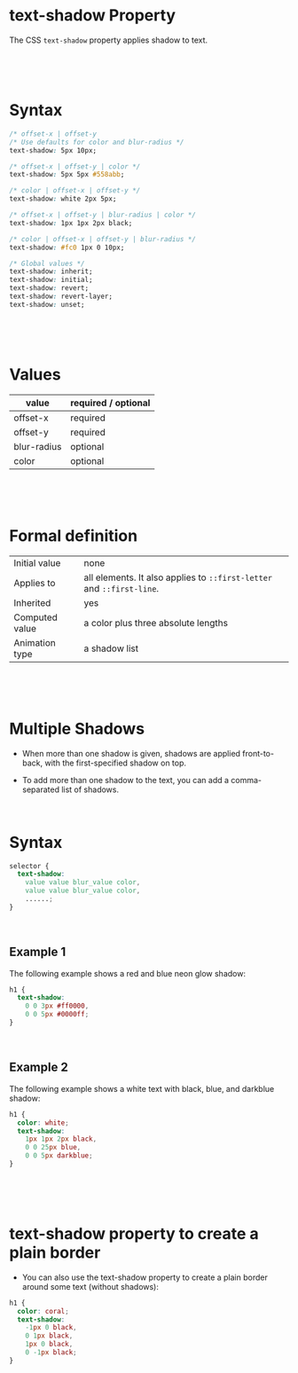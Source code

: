# text-shadow Property

The CSS `text-shadow` property applies shadow to text.

&nbsp;

&nbsp;

# Syntax

```css
/* offset-x | offset-y
/* Use defaults for color and blur-radius */
text-shadow: 5px 10px;

/* offset-x | offset-y | color */
text-shadow: 5px 5px #558abb;

/* color | offset-x | offset-y */
text-shadow: white 2px 5px;

/* offset-x | offset-y | blur-radius | color */
text-shadow: 1px 1px 2px black;

/* color | offset-x | offset-y | blur-radius */
text-shadow: #fc0 1px 0 10px;

/* Global values */
text-shadow: inherit;
text-shadow: initial;
text-shadow: revert;
text-shadow: revert-layer;
text-shadow: unset;
```

&nbsp;

&nbsp;

# Values

| value       | required / optional |
| ----------- | ------------------- |
| offset-x    | required            |
| offset-y    | required            |
| blur-radius | optional            |
| color       | optional            |

&nbsp;

&nbsp;

# Formal definition

|                |                                                                       |
| -------------- | --------------------------------------------------------------------- |
| Initial value  | none                                                                  |
| Applies to     | all elements. It also applies to `::first-letter` and `::first-line`. |
| Inherited      | yes                                                                   |
| Computed value | a color plus three absolute lengths                                   |
| Animation type | a shadow list                                                         |

&nbsp;

&nbsp;

# Multiple Shadows

- When more than one shadow is given, shadows are applied front-to-back, with the first-specified shadow on top.

- To add more than one shadow to the text, you can add a comma-separated list of shadows.

&nbsp;

# Syntax

```css
selector {
  text-shadow:
    value value blur_value color,
    value value blur_value color,
    ......;
}
```

&nbsp;

## Example 1

The following example shows a red and blue neon glow shadow:

```css
h1 {
  text-shadow:
    0 0 3px #ff0000,
    0 0 5px #0000ff;
}
```

&nbsp;

## Example 2

The following example shows a white text with black, blue, and darkblue shadow:

```css
h1 {
  color: white;
  text-shadow:
    1px 1px 2px black,
    0 0 25px blue,
    0 0 5px darkblue;
}
```

&nbsp;

&nbsp;

# text-shadow property to create a plain border

- You can also use the text-shadow property to create a plain border around some text (without shadows):

```css
h1 {
  color: coral;
  text-shadow:
    -1px 0 black,
    0 1px black,
    1px 0 black,
    0 -1px black;
}
```
